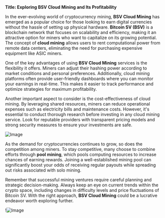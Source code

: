 **Title: Exploring BSV Cloud Mining and Its Profitability**

In the ever-evolving world of cryptocurrency mining, **BSV Cloud Mining** has emerged as a popular choice for those looking to earn digital currencies without the hassle of setting up physical hardware. **Bitcoin SV (BSV)** is a blockchain network that focuses on scalability and efficiency, making it an attractive option for miners who want to capitalize on its growing potential. The concept of **cloud mining** allows users to rent computational power from remote data centers, eliminating the need for purchasing expensive equipment like ASIC miners.

One of the key advantages of using **BSV Cloud Mining** services is the flexibility it offers. Miners can adjust their hashing power according to market conditions and personal preferences. Additionally, cloud mining platforms often provide user-friendly dashboards where you can monitor your earnings in real-time. This makes it easier to track performance and optimize strategies for maximum profitability.

Another important aspect to consider is the cost-effectiveness of cloud mining. By leveraging shared resources, miners can reduce operational expenses such as electricity bills and maintenance costs. However, it's essential to conduct thorough research before investing in any cloud mining service. Look for reputable providers with transparent pricing models and strong security measures to ensure your investments are safe.

![Image](https://github.com/user-attachments/assets/590b50a7-4459-4e76-8a31-559aed223621)

As the demand for cryptocurrencies continues to grow, so does the competition among miners. To stay competitive, many choose to combine efforts through **pool mining**, which pools computing resources to increase chances of earning rewards. Joining a well-established mining pool can significantly boost your odds of receiving regular payouts while spreading out risks associated with solo mining.

Remember that successful mining ventures require careful planning and strategic decision-making. Always keep an eye on current trends within the crypto space, including changes in difficulty levels and price fluctuations of Bitcoin SV. With the right approach, **BSV Cloud Mining** could be a lucrative endeavor worth exploring further.

!![Image](https://github.com/user-attachments/assets/590b50a7-4459-4e76-8a31-559aed223621)